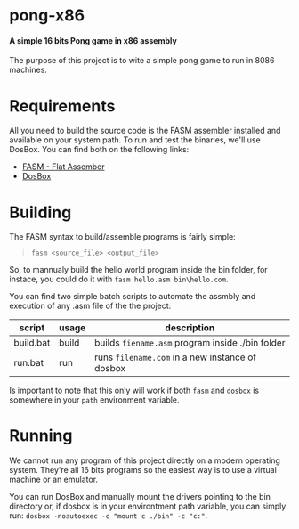 # pong-x86

#### A simple 16 bits Pong game in x86 assembly

The purpose of this project is to wite a simple pong game to run in 8086 machines.

# Requirements

All you need to build the source code is the FASM assembler installed and available on your system path.
To run and test the binaries, we'll use DosBox.
You can find both on the following links:

 - [FASM - Flat Assember](https://flatassembler.net/)
 - [DosBox](https://www.dosbox.com/)
 

# Building
The FASM syntax to build/assemble programs is fairly simple:

>   `fasm <source_file> <output_file>`

So, to mannualy build the hello world program inside the bin folder, for instace, you could do it with `fasm hello.asm bin\hello.com`.

You can find two simple batch scripts to automate the assmbly and execution of any .asm file of the the project:

 script   | usage | description |
--------- |-------|-------------|
build.bat |build <filename> | builds `fiename.asm` program inside ./bin folder
run.bat   |run <filename>   | runs `filename.com` in a new instance of dosbox

Is important to note that this only will work if both `fasm` and `dosbox` is somewhere in your `path` environment variable.

# Running
We cannot run any program of this project directly on a modern operating system. They're all 16 bits programs so the easiest way is to use a virtual machine or an emulator. 

You can run DosBox and manually mount the drivers pointing to the bin directory or, if dosbox is in your environtment path variable, you can simply run: `dosbox -noautoexec -c "mount c ./bin" -c "c:"`.